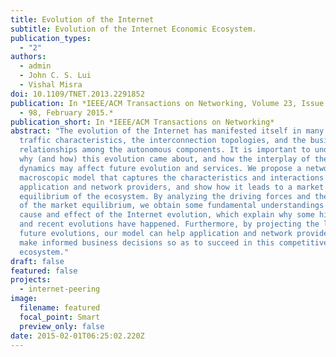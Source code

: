```yaml
---
title: Evolution of the Internet
subtitle: Evolution of the Internet Economic Ecosystem.
publication_types:
  - "2"
authors:
  - admin
  - John C. S. Lui
  - Vishal Misra
doi: 10.1109/TNET.2013.2291852
publication: In *IEEE/ACM Transactions on Networking, Volume 23, Issue 1, pp. 85
  - 98, February 2015.*
publication_short: In *IEEE/ACM Transactions on Networking*
abstract: "The evolution of the Internet has manifested itself in many ways: the
  traffic characteristics, the interconnection topologies, and the business
  relationships among the autonomous components. It is important to understand
  why (and how) this evolution came about, and how the interplay of these
  dynamics may affect future evolution and services. We propose a network-aware,
  macroscopic model that captures the characteristics and interactions of the
  application and network providers, and show how it leads to a market
  equilibrium of the ecosystem. By analyzing the driving forces and the dynamics
  of the market equilibrium, we obtain some fundamental understandings of the
  cause and effect of the Internet evolution, which explain why some historical
  and recent evolutions have happened. Furthermore, by projecting the likely
  future evolutions, our model can help application and network providers to
  make informed business decisions so as to succeed in this competitive
  ecosystem."
draft: false
featured: false
projects:
  - internet-peering
image:
  filename: featured
  focal_point: Smart
  preview_only: false
date: 2015-02-01T06:25:02.220Z
---
```

